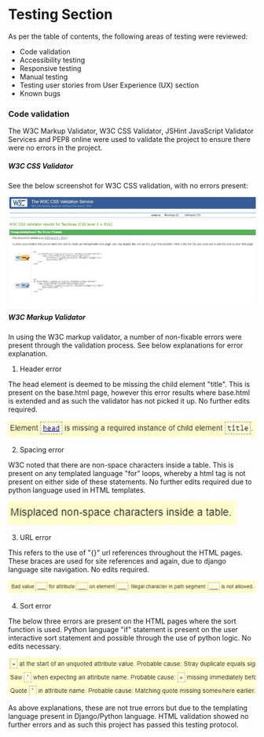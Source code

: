 <h1>Testing Section</h1>

As per the table of contents, the following areas of testing were reviewed:

* Code validation
* Accessibility testing
* Responsive testing
* Manual testing
* Testing user stories from User Experience (UX) section
* Known bugs

### Code validation
The W3C Markup Validator, W3C CSS Validator, JSHint JavaScript Validator Services and PEP8 online were used to validate the project to ensure there were no errors in the project. 

##### W3C CSS Validator

See the below screenshot for W3C CSS validation, with no errors present:

![image](media/readme/css-validator.JPG)

##### W3C Markup Validator

In using the W3C markup validator, a number of non-fixable errors were present through the validation process. See below explanations for error explanation.

1) Header error

The head element is deemed to be missing the child element "title". This is present on the base.html page, however this error results where base.html is extended and as such the validator has not picked it up. No further edits required.

![image](media/readme/head-error.JPG)

2) Spacing error

W3C noted that there are non-space characters inside a table. This is present on any templated language "for" loops, whereby a html tag is not present on either side of these statements. No further edits required due to python language used in HTML templates.

![image](media/readme/spacing-error.JPG)

3) URL error

This refers to the use of "{}" url references throughout the HTML pages. These braces are used for site references and again, due to django language site navigation. No edits required.

![image](media/readme/url-error.JPG)

4) Sort error

The below three errors are present on the HTML pages where the sort function is used. Python language "if" statement is present on the user interactive sort statement and possible through the use of python logic. No edits necessary.

![image](media/readme/sort-error.JPG)

As above explanations, these are not true errors but due to the templating language present in Django/Python language. HTML validation showed no further errors and as such this project has passed this testing protocol.

